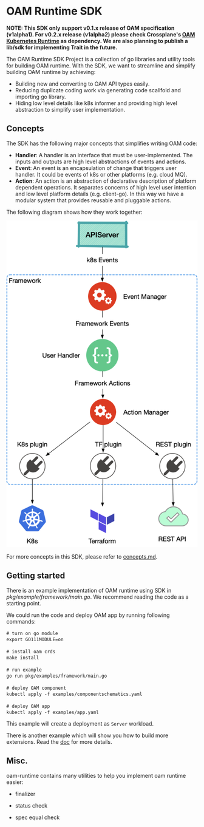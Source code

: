 # OAM Runtime SDK

**NOTE: This SDK only support v0.1.x release of OAM specification (v1alpha1). For v0.2.x release (v1alpha2) please check Crossplane's [OAM Kubernetes Runtime](https://github.com/crossplane/oam-kubernetes-runtime) as dependency. We are also planning to publish a lib/sdk for implementing Trait in the future.**

The OAM Runtime SDK Project is a collection of go libraries and utility tools for building OAM runtime. With the SDK, we want to streamline and simplify building OAM runtime by achieving:

- Building new and converting to OAM API types easily.
- Reducing duplicate coding work via generating code scallfold and importing go library.
- Hiding low level details like k8s informer and providing high level abstraction to simplify user implementation.


## Concepts

The SDK has the following major concepts that simplifies writing OAM code:

- **Handler**: A handler is an interface that must be user-implemented. 
               The inputs and outputs are high level abstractions of events and actions.
- **Event**: An event is an encapsulation of change that triggers user handler.
             It could be events of k8s or other platforms (e.g. cloud MQ).
- **Action**: An action is an abstraction of declarative description of platform dependent operations.
              It separates concerns of high level user intention and low level platform details (e.g. client-go).
			  In this way we have a modular system that provides reusable and pluggable actions.

The following diagram shows how they work together:

![missing](./doc/img/handler-diagram.png)

For more concepts in this SDK, please refer to [concepts.md](./doc/concepts.md).

## Getting started

There is an example implementation of OAM runtime using SDK in _pkg/example/framework/main.go_. We recommend reading the code as a starting point.

We could run the code and deploy OAM app by running following commands:


```shell
# turn on go module
export GO111MODULE=on

# install oam crds
make install

# run example
go run pkg/examples/framework/main.go

# deploy OAM component
kubectl apply -f examples/componentschematics.yaml

# deploy OAM app
kubectl apply -f examples/app.yaml
```

This example will create a deployment as `Server` workload.

There is another example which will show you how to build more extensions. Read the [doc](pkg/examples/extendworkload/README.md) for more details.

## Misc.

oam-runtime contains many utilities to help you implement oam runtime easier:

* finalizer

* status check

* spec equal check

